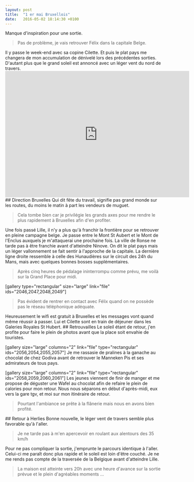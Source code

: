 ```yaml
---
layout: post
title:  "1 er mai Bruxellois"
date:   2016-05-02 18:14:30 +0100
---
```

Manque d'inspiration pour une sortie.
<blockquote>Pas de problème, je vais retrouver Félix dans la capitale Belge.</blockquote>
Il y passe le week-end avec sa copine Cilette.
Et puis le plat pays me changera de mon accumulation de dénivelé lors des précédentes sorties.
D'autant plus que le grand soleil est annoncé avec un léger vent du nord de travers.

<!--more-->

<center><iframe src="https://www.strava.com/activities/562504579/embed/eb9d660a9ed239a477603bb8b2a15d87f3b5d6af" width="590" height="405" frameborder="0" scrolling="no"></iframe></center>
## Direction Bruxelles
Qui dit fête du travail, signifie pas grand monde sur les routes, du moins le matin à part les vendeurs de muguet.
<blockquote>Cela tombe bien car je privilégie les grands axes pour me rendre le plus rapidement à Bruxelles afin d'en profiter.</blockquote>
Une fois passé Lille, il n'y a plus qu'à franchir la frontière pour se retrouver en pleine campagne belge.
Je passe entre le Mont St Aubert et le Mont de l'Enclus auxquels je m'attaquerai une prochaine fois.
La ville de Ronse ne tarde pas à être franchie avant d'atteindre Ninove.
On dit le plat pays mais un léger vallonnement se fait sentir à l'approche de la capitale.
La dernière ligne droite ressemble à celle des Hunaudières sur le circuit des 24h du Mans, mais avec quelques bonnes bosses supplémentaires.
<blockquote>Après cinq heures de pédalage ininterrompu comme prévu, me voilà sur la Grand Place pour midi.</blockquote>
[gallery type="rectangular" size="large" link="file" ids="2046,2047,2048,2049"]
<blockquote>Pas évident de rentrer en contact avec Félix quand on ne possède pas le réseau téléphonique adéquate.</blockquote>
Heureusement le wifi est gratuit à Bruxelles et les messages vont quand même réussir à passer.
Lui et Cilette sont en train de déjeuner dans les Galeries Royales St Hubert.
## Retrouvailles
Le soleil étant de retour, j'en profite pour faire le plein de photos avant que la place soit envahie de touristes.

[gallery size="large" columns="2" link="file" type="rectangular" ids="2056,2054,2055,2057"]
Je me rassasie de pralines à la ganache au chocolat de chez Godiva avant de retrouver le Manneken Pis et ses admirateurs de tous pays.

[gallery size="large" columns="2" link="file" type="rectangular" ids="2058,2059,2060,2061"]
Les jeunes viennent de finir de manger et me propose de déguster une Wafel au chocolat afin de refaire le plein de calories pour mon retour.
Nous nous séparons en début d'après-midi, eux vers la gare tgv, et moi sur mon itinéraire de retour.
<blockquote>Pourtant l'ambiance se prête à la flânerie mais nous en avons bien profité.</blockquote>
## Retour à Herlies
Bonne nouvelle, le léger vent de travers semble plus favorable qu'à l'aller.
<blockquote>Je ne tarde pas à m'en apercevoir en roulant aux alentours des 35 km/h</blockquote>
Pour ne pas compliquer la sortie, j'emprunte le parcours identique à l'aller.
Celui-ci me paraît donc plus rapide et le soleil est loin d'être couché.
Je ne me rends pas compte de la traversée de la Belgique avant d'atteindre Lille.
<blockquote>La maison est atteinte vers 20h avec une heure d'avance sur la sortie prévue et le plein d'agréables moments ...</blockquote>